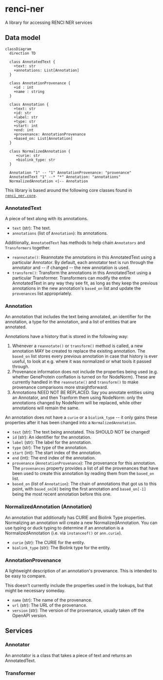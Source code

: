# renci-ner
A library for accessing RENCI NER services

## Data model

```mermaid
classDiagram
  direction TD

  class AnnotatedText {
    +text: str
    +annotations: List[Annotation]
  }

  class AnnotationProvenance {
    +id : int
    +name : string
  }

  class Annotation {
    +text: str
    +id: str
    +label: str
    +type: str
    +start: int
    +end: int
    +provenance: AnnotationProvenance
    +based_on: List[Annotation]
  }

  class NormalizedAnnotation {
     +curie: str
     +biolink_type: str
  }

  Annotation "1" -- "1" AnnotationProvenance: "provenance"
  AnnotatedText "1" --* "*" Annotation: "annotations"
  NormalizedAnnotation <|-- Annotation
```

This library is based around the following core classes
found in [`renci_ner.core`](src/renci_ner/core.py).

### AnnotatedText

A piece of text along with its annotations.

* `text` (str): The text.
* `annotations` (list of `Annotation`): Its annotations.

Additionally, `AnnotatedText` has methods to help chain
`Annotators` and `Transformers` together.

* `reannotate()`: Reannotate the annotations in this AnnotatedText using a
  particular Annotator. By default, each annotator text is run through the
  annotator and -- if changed -- the new annotation is used.
* `transform()`: Transform the annotations in this AnnotatedText using a
  particular Transformer. Transformers can modify the entire AnnotatedText
  in any way they see fit, as long as they keep the previous annotations
  in the new annotation's `based_on` list and update the `provenances` list
  appropriately.

### Annotation

An annotation that includes the text being annotated,
an identifier for the annotation, a type for the annotation,
and a list of entities that are annotated.

Annotations have a history that is stored in the following way:
1. Whenever a `reannotate()` or `transform()` method is called,
   a new annotation MAY be created to replace the existing annotation.
   The `based_on` list stores every previous annotation in case that
   history is ever useful, to look at e.g. where it was normalized or
   what tools it passed through.
2. Provenance information does not include the properties being used
   (e.g. whether GeneProtein conflation is turned on for NodeNorm).
   These are currently handled in the `reannotate()` and `transform()`
   to make provenance comparisons more straightforward.
3. Annotations NEED NOT BE REPLACED. Say you annotate entities using an Annotator,
   and then Tranform them using NodeNorm: only the annotations changed by NodeNorm
   will be replaced, while other annotations will remain the same.

An annotation does not have a `curie` or a `biolink_type` -- it only gains these
properties after it has been changed into a `NormalizedAnnotation`.

* `text` (str): The text being annotated. This SHOULD NOT be changed!
* `id` (str): An identifier for the annotation.
* `label` (str): The label for the annotation.
* `type` (str): The type of the annotation.
* `start` (int): The start index of the annotation.
* `end` (int): The end index of the annotation.
* `provenance` (`AnnotationProvenance`): The provenance for this annotation.
  The `provenances` property provides a list of all the provenances
  that have been used to create this annotation by reading them from the `based_on` list.
* `based_on` (list of `Annotation`): The chain of annotations that got us to this
  point, with `based_on[0]` being the first annotation and `based_on[-1]`
  being the most recent annotation before this one.

### NormalizedAnnotation (Annotation)

An annotation that additionally has CURIE and Biolink Type properties.
Normalizing an annotation will create a new NormalizedAnnotation.
You can use typing or duck typing to determine if an annotation is a
NormalizedAnnotation (i.e. via `instanceof()` or `ann.curie`).

* `curie` (str): The CURIE for the entity.
* `biolink_type` (str): The Biolink type for the entity.

### AnnotationProvenance

A lightweight description of an annotation's provenance. This is intended to be easy
to compare.

This doesn't currently include the properties used in the lookups, but that might
be necessary someday.

* `name` (str): The name of the provenance.
* `url` (str): The URL of the provenance.
* `version` (str): The version of the provenance, usually taken off the OpenAPI version.

## Services

### Annotator

An annotator is a class that takes a piece of text and returns an AnnotatedText.

### Transformer
